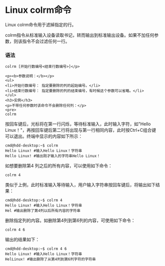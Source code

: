 
# Linux colrm命令



Linux colrm命令用于滤掉指定的行。

colrm指令从标准输入设备读取书记，转而输出到标准输出设备。如果不加任何参数，则该指令不会过滤任何一行。

### 语法

```
colrm [开始行数编号<结束行数编号>]</p>

<p><b>参数说明：</b></p>
<ul>
<li>开始行数编号： 指定要删除的列的起始编号。</li>
<li>结束行数编号： 指定要删除的列的结束编号，有时候这个参数可以省略。</li>
</ul>
<h3>实例</h3>
<p>不带任何参数时该命令不会删除任何列：</p>
<pre>
colrm

```

按回车键后，光标将在第一行闪烁，等待标准输入，此时输入字符，如"Hello Linux！"，再按回车键后第二行将出现与第一行相同内容，此时按Ctrl+C组合键可以退出。终端中显示的内容如下所示：

```
cmd@hdd-desktop:~$ colrm  
Hello Linux! #输入Hello Linux！字符串  
Hello Linux! #输出刚才输入的字符串Hello Linux！ 

```

如想要删除第4 列之后的所有内容，可以使用如下命令：

```
colrm 4

```

类似于上例，此时标准输入等待输入，用户输入字符串按回车键后，将输出如下结果：

```
cmd@hdd-desktop:~$ colrm 4  
Hello Linux! #输入Hello Linux！字符串  
Hel #输出删除了第4列以后所有内容的字符串 
```

删除指定列的内容。如删除第4列到第6列的内容，可使用如下命令：

```
colrm 4 6 

```

输出的结果如下：

```
cmd@hdd-desktop:~$ colrm 4 6  
Hello Linux! #输入Hello Linux！字符串  
HelLinux! #输出删除了从第4列到第6列字符的字符串 

```



